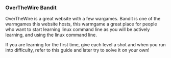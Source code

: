 ### OverTheWire Bandit

OverTheWire is a great website with a few wargames. Bandit is one of the warmgames this website hosts, this warmgame 
a great place for people who want to start learning linux command line as you will be actively learning, and using the linux command line.

If you are learning for the first time, give each level a shot and when you run into difficulty, refer to this guide and later try to solve it on your own!
